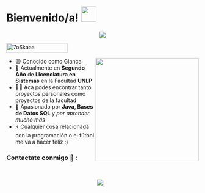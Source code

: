 
<h1> Bienvenido/a! <img src = "https://raw.githubusercontent.com/MartinHeinz/MartinHeinz/master/wave.gif" width = 40px> </h1>
<p align='center'>
<img src="https://readme-typing-svg.herokuapp.com?color=%2336BCF7&size=25&center=true&vCenter=true&width=433&height=75&lines=Soy+Gianluca+Cardone;Estudiante+de+Sistemas">
</p>
	<img src="https://komarev.com/ghpvc/?username=Giancardonee&label=Visitas+del+Perfil&color=0047AB&style=plastic?" alt="7oSkaaa" height=25px, width=160px/> 

<img align="right" src="https://media.giphy.com/media/QvpqTCiEcwtvx6wwJK/giphy.gif" width="270" height="270" frameBorder="0" class="giphy-embed" allowFullScreen></img>


- 😄 Conocido como Gianca
- 🌱 Actualmente en **Segundo Año** de **Licenciatura en Sistemas** en la Facultad **UNLP**
- 👨‍💻 Aca podes encontrar tanto proyectos personales como proyectos de la facultad
- 💬 Apasionado por **Java, Bases de Datos SQL** y *por aprender mucho más*
- ⚡ Cualquier cosa relacionada con la programación o el fútbol me va a hacer feliz :) 




### Contactate conmigo 🔗 :
<br>
<p align='center'>
<a href="giancardonee@gmail.com" target="_blank">
<img src="https://img.shields.io/badge/Gmail-D14836?style=for-the-badge&logo=gmail&logoColor=white">
</a>&nbsp;&nbsp;
</p>
<br>


<!--
**Giancardonee/Giancardonee** is a ✨ _special_ ✨ repository because its `README.md` (this file) appears on your GitHub profile.

Here are some ideas to get you started:

- 🔭 I’m currently working on ...
- 🌱 I’m currently learning ...
- 👯 I’m looking to collaborate on ...
- 🤔 I’m looking for help with ...
- 💬 Ask me about ...
- 📫 How to reach me: ...
- 😄 Pronouns: ...
- ⚡ Fun fact: ...
-->

